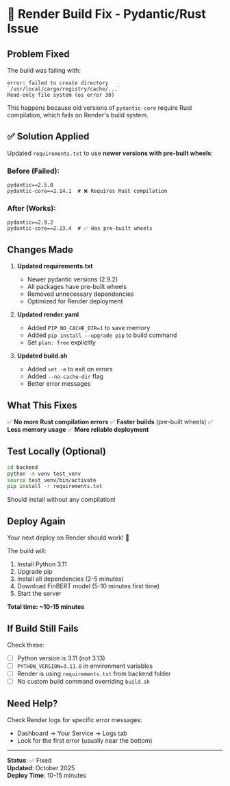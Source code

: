 # 🔧 Render Build Fix - Pydantic/Rust Issue

## Problem Fixed

The build was failing with:
```
error: failed to create directory `/usr/local/cargo/registry/cache/...`
Read-only file system (os error 30)
```

This happens because old versions of `pydantic-core` require Rust compilation, which fails on Render's build system.

## ✅ Solution Applied

Updated `requirements.txt` to use **newer versions with pre-built wheels**:

### Before (Failed):
```
pydantic==2.5.0
pydantic-core==2.14.1  # ❌ Requires Rust compilation
```

### After (Works):
```
pydantic==2.9.2
pydantic-core==2.23.4  # ✅ Has pre-built wheels
```

## Changes Made

1. **Updated requirements.txt**
   - Newer pydantic versions (2.9.2)
   - All packages have pre-built wheels
   - Removed unnecessary dependencies
   - Optimized for Render deployment

2. **Updated render.yaml**
   - Added `PIP_NO_CACHE_DIR=1` to save memory
   - Added `pip install --upgrade pip` to build command
   - Set `plan: free` explicitly

3. **Updated build.sh**
   - Added `set -e` to exit on errors
   - Added `--no-cache-dir` flag
   - Better error messages

## What This Fixes

✅ **No more Rust compilation errors**
✅ **Faster builds** (pre-built wheels)
✅ **Less memory usage**
✅ **More reliable deployment**

## Test Locally (Optional)

```bash
cd backend
python -m venv test_venv
source test_venv/bin/activate
pip install -r requirements.txt
```

Should install without any compilation!

## Deploy Again

Your next deploy on Render should work! 🚀

The build will:
1. Install Python 3.11
2. Upgrade pip
3. Install all dependencies (2-5 minutes)
4. Download FinBERT model (5-10 minutes first time)
5. Start the server

**Total time: ~10-15 minutes**

## If Build Still Fails

Check these:
- [ ] Python version is 3.11 (not 3.13)
- [ ] `PYTHON_VERSION=3.11.0` in environment variables
- [ ] Render is using `requirements.txt` from backend folder
- [ ] No custom build command overriding `build.sh`

## Need Help?

Check Render logs for specific error messages:
- Dashboard → Your Service → Logs tab
- Look for the first error (usually near the bottom)

---

**Status**: ✅ Fixed  
**Updated**: October 2025  
**Deploy Time**: 10-15 minutes
